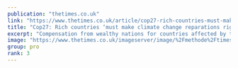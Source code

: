 ```yaml
---
publication: "thetimes.co.uk"
link: "https://www.thetimes.co.uk/article/cop27-rich-countries-must-make-climate-change-reparations-right-now-895fzm3q6"
title: "Cop27: Rich countries ‘must make climate change reparations right now’"
excerpt: "Compensation from wealthy nations for countries affected by the ravages of global warming will be “unavoidable”, a Ugandan activist has said"
image: "https://www.thetimes.co.uk/imageserver/image/%2Fmethode%2Ftimes%2Fprod%2Fweb%2Fbin%2Fa43d00f0-61cd-11ed-8adc-caffed0685f5.jpg?crop=3887%2C2186%2C226%2C67&resize=1200"
group: pro
rank: 3
---
```

